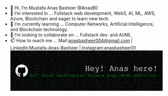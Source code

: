 - 👋 Hi, I’m Mustafa Anas Basheer @AnasB0 
- 👀 I’m interested in ... Fullstack web development, Web3, AI, ML, AWS, Azure, Blockchain and eager to learn new tech.
- 🌱 I’m currently learning ... Computer Networks, Artificial Intelligence, and Blockchain technology.
- 💞️ I’m looking to collaborate on ... Fullstack dev. and AI/ML  
- 📫 How to reach me ... Mail:anasbasheer004@gmail.com | LinkedIn:Mustafa-Anas-Basheer | Instagram:anasbasheer01
![Header](./github-header-image.png)
<!--- 
AnasB0/AnasB0 is a ✨ special ✨ repository because its `README.md` (this file) appears on your GitHub profile.
You can click the Preview link to take a look at your changes.
---> 
